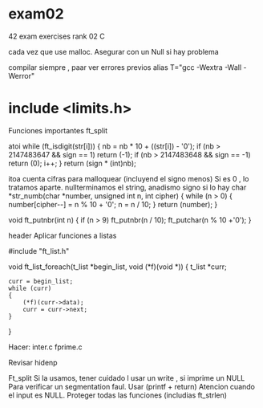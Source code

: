 # exam02
42 exam exercises rank 02 C

cada vez que use malloc. Asegurar con un Null si hay problema

compilar siempre , paar ver errores previos
alias T="gcc -Wextra -Wall -Werror"

# include <limits.h>

Funciones importantes
ft_split

atoi
	while (ft_isdigit(str[i]))
	{
		nb = nb * 10 + ((str[i]) - '0');
		if (nb > 2147483647 && sign == 1)
			return (-1);
		if (nb > 2147483648 && sign == -1)
			return (0);
		i++;
	}
	return (sign * (int)nb);

itoa
cuenta cifras para malloquear (incluyend el signo menos)
Si es 0 , lo tratamos aparte.
nullterminamos el string, anadismo signo si lo hay
char	*str_numb(char *number, unsigned int n, int cipher)
{
	while (n > 0)
	{
		number[cipher--] = n % 10 + '0';
		n = n / 10;
	}
	return (number);
}

void	ft_putnbr(int n)
{
	if (n > 9)
		ft_putnbr(n / 10);
	ft_putchar(n % 10 +'0');
}

header
Aplicar funciones a listas

#include "ft_list.h"

void	ft_list_foreach(t_list *begin_list, void (*f)(void *))
{
	t_list	*curr;

	curr = begin_list;
	while (curr)
	{
		(*f)(curr->data);
		curr = curr->next;
	}
}


Hacer:
inter.c
fprime.c

Revisar
hidenp

Ft_split
Si la usamos, tener cuidado l usar un write , si imprime un NULL
Para verificar un segmentation faul. Usar (printf + return)
Atencion cuando el input es NULL.
Proteger todas las funciones (includias ft_strlen)